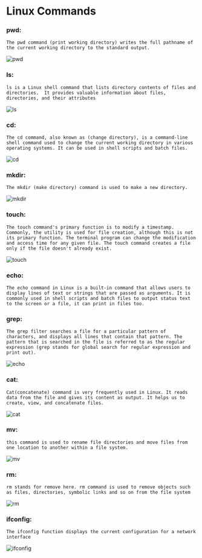 # Linux Commands
### pwd:
    The pwd command (print working directory) writes the full pathname of the current working directory to the standard output.
![pwd](cat.png)
### ls:
    ls is a Linux shell command that lists directory contents of files and directories.  It provides valuable information about files, directories, and their attributes
![ls](ls.png)
### cd:
    The cd command, also known as (change directory), is a command-line shell command used to change the current working directory in various operating systems. It can be used in shell scripts and batch files.
![cd](cd.png)
### mkdir:
    The mkdir (make directory) command is used to make a new directory.
![mkdir](mkdir.png)
### touch:
    The touch command's primary function is to modify a timestamp. Commonly, the utility is used for file creation, although this is not its primary function. The terminal program can change the modification and access time for any given file. The touch command creates a file only if the file doesn't already exist.
![touch](touch.png)
### echo:
    The echo command in Linux is a built-in command that allows users to display lines of text or strings that are passed as arguments. It is commonly used in shell scripts and batch files to output status text to the screen or a file, it can print in files too.
### grep:
    The grep filter searches a file for a particular pattern of characters, and displays all lines that contain that pattern. The pattern that is searched in the file is referred to as the regular expression (grep stands for global search for regular expression and print out). 
![echo](echo.png)
### cat:
    Cat(concatenate) command is very frequently used in Linux. It reads data from the file and gives its content as output. It helps us to create, view, and concatenate files.
![cat](cat.png)
### mv:
    this command is used to rename file directories and move files from one location to another within a file system.
![mv](mv.png)
### rm:
    rm stands for remove here. rm command is used to remove objects such as files, directories, symbolic links and so on from the file system
![rm](rm.png)
### ifconfig:
    The ifconfig function displays the current configuration for a network interface
![ifconfig](ifconfig.png)
